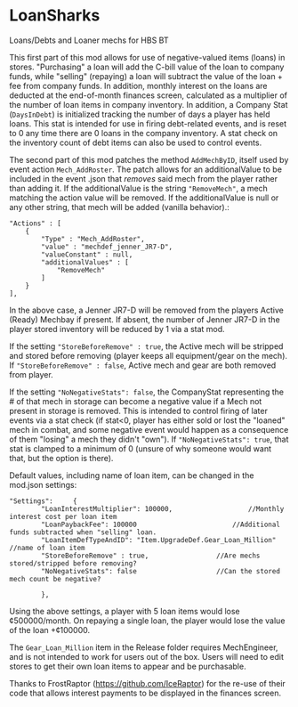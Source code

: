 # LoanSharks
 Loans/Debts and Loaner mechs for HBS BT

This first part of this mod allows for use of negative-valued items (loans) in stores. "Purchasing" a loan will add the C-bill value of the loan to company funds, while "selling" (repaying) a loan will subtract the value of the loan + fee from company funds. In addition, monthly interest on the loans are deducted at the end-of-month finances screen, calculated as a multiplier of the number of loan items in company inventory. In addition, a Company Stat (`DaysInDebt`) is initialized tracking the number of days a player has held loans. This stat is intended for use in firing debt-related events, and is reset to 0 any time there are 0 loans in the company inventory. A stat check on the inventory count of debt items can also be used to control events.

The second part of this mod patches the method `AddMechByID`, itself used by event action `Mech_AddRoster`. The patch allows for an additionalValue to be included in the event .json that <i>removes</i> said mech from the player rather than adding it. If the additionalValue is the string `"RemoveMech"`, a mech matching the action value will be removed. If the additionalValue is null or any other string, that mech will be added (vanilla behavior).:

```
"Actions" : [
	{
		"Type" : "Mech_AddRoster",
		"value" : "mechdef_jenner_JR7-D",
		"valueConstant" : null,
		"additionalValues" : [
			"RemoveMech"
		]
	}
],
```
In the above case, a Jenner JR7-D will be removed from the players Active (Ready) Mechbay if present. If absent, the number of Jenner JR7-D in the player stored inventory will be reduced by 1 via a stat mod.

If the setting `"StoreBeforeRemove" : true`, the Active mech will be stripped and stored before removing (player keeps all equipment/gear on the mech). If  `"StoreBeforeRemove" : false`, Active mech and gear are both removed from player.

If the setting `"NoNegativeStats": false`, the CompanyStat representing the # of that mech in storage can become a negative value if a Mech not present in storage is removed. This is intended to control firing of later events via a stat check (if stat<0, player has either sold or lost the "loaned" mech in combat, and some negative event would happen as a consequence of them "losing" a mech they didn't "own"). If `"NoNegativeStats": true`, that stat is clamped to a minimum of 0 (unsure of why someone would want that, but the option is there).

Default values, including name of loan item, can be changed in the mod.json settings:

```
"Settings": 	{
		"LoanInterestMultiplier": 100000,   				//Monthly interest cost per loan item
		"LoanPaybackFee": 100000           				//Additional funds subtracted when "selling" loan.
		"LoanItemDefTypeAndID": "Item.UpgradeDef.Gear_Loan_Million"	//name of loan item
		"StoreBeforeRemove" : true,					//Are mechs stored/stripped before removing?
		"NoNegativeStats": false					//Can the stored mech count be negative?
		
		},
```

Using the above settings, a player with 5 loan items would lose ¢500000/month. On repaying a single loan, the player would lose the value of the loan +¢100000.

The `Gear_Loan_Million` item in the Release folder requires MechEngineer, and is not intended to work for users out of the box. Users will need to edit stores to get their own loan items to appear and be purchasable.

Thanks to FrostRaptor (https://github.com/IceRaptor) for the re-use of their code that allows interest payments to be displayed in the finances screen.
